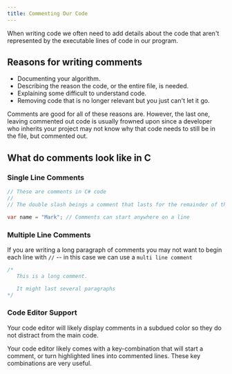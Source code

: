 ```yaml
---
title: Commenting Our Code
---
```


When writing code we often need to add details about the code that aren't
represented by the executable lines of code in our program.

## Reasons for writing comments

- Documenting your algorithm.
- Describing the reason the code, or the entire file, is needed.
- Explaining some difficult to understand code.
- Removing code that is no longer relevant but you just can't let it go.

Comments are good for all of these reasons are. However, the last one, leaving
commented out code is usually frowned upon since a developer who inherits your
project may not know why that code needs to still be in the file, but commented
out.

## What do comments look like in C

### Single Line Comments

```csharp
// These are comments in C# code
//
// The double slash beings a comment that lasts for the remainder of the line.

var name = "Mark"; // Comments can start anywhere on a line
```

### Multiple Line Comments

If you are writing a long paragraph of comments you may not want to begin each
line with `//` -- in this case we can use a `multi line comment`

```csharp
/*
   This is a long comment.

   It might last several paragraphs
*/
```

### Code Editor Support

Your code editor will likely display comments in a subdued color so they do not
distract from the main code.

Your code editor likely comes with a key-combination that will start a comment,
or turn highlighted lines into commented lines. These key combinations are very
useful.
